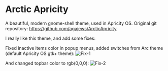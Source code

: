# Arctic Apricity
A beautiful, modern gnome-shell theme, used in Apricity OS. Original git repository: https://github.com/agajews/ArcticApricity

I really like this theme, and add some fixes:

Fixed inactive items color in popup menus, added switches from Arc theme (default Apricity OS gtk+ theme):
![Fix-1](https://image.ibb.co/gzXcak/Arctic_Apricity1.png)

And changed topbar color to rgb(0,0,0):
![Fix-2](https://image.ibb.co/byqkT5/Arctic_Apricity2.png)
